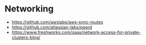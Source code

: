 # Networking

* https://github.com/awslabs/aws-sync-routes
* https://github.com/atlassian-labs/peerd
* https://www.freshworks.com/saas/network-access-for-private-clusters-blog/
